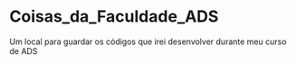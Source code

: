 # Coisas_da_Faculdade_ADS
 Um local para guardar os códigos que irei desenvolver durante meu curso de ADS
